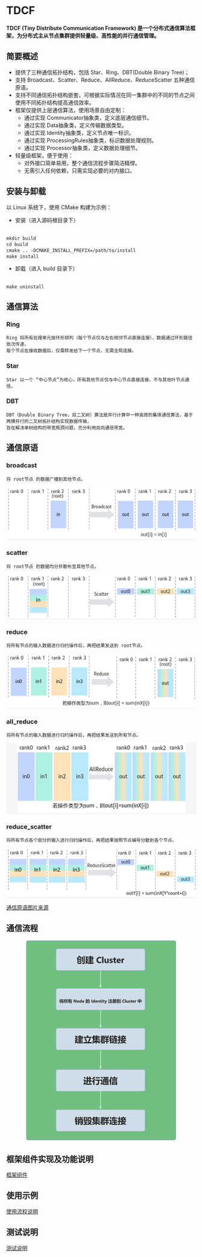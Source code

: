 # TDCF

**TDCF (Tiny Distribute Communication Framework)
是一个分布式通信算法框架，为分布式主从节点集群提供轻量级、高性能的并行通信管理。**

## 简要概述

- 提供了三种通信拓扑结构，包括 Star、Ring、DBT(Double Binary Tree)；
- 支持 Broadcast、Scatter、Reduce、AllReduce、ReduceScatter 五种通信原语。
- 支持不同通信拓扑结构嵌套，可根据实际情况在同一集群中的不同的节点之间使用不同拓扑结构提高通信效率。
- 框架仅提供上层通信算法，使用场景自由定制：
    - 通过实现 Communicator抽象类，定义底层通信细节。
    - 通过实现 Data抽象类，定义传输数据类型。
    - 通过实现 Identity抽象类，定义节点唯一标识。
    - 通过实现 ProcessingRules抽象类，标识数据处理规则。
    - 通过实现 Processor抽象类，定义数据处理细节。
- 轻量级框架，便于使用：
    - 对外接口简单易用，整个通信流程步骤简洁精悍。
    - 无需引入任何依赖，只需实现必要的对内接口。

## 安装与卸载

以 Linux 系统下，使用 CMake 构建为示例：

- 安装（进入源码根目录下）

```` shell

mkdir build
cd build
cmake .. -DCMAKE_INSTALL_PREFIX=/path/to/install
make install

````

- 卸载（进入 build 目录下）

```` shell

make uninstall

````

## 通信算法

### Ring

    Ring 将所有处理单元按环形排列（每个节点仅与左右相邻节点直接连接），数据通过环形路径依次传递，
    每个节点在接收数据后，仅需转发给下一个节点，无需全局连接。

### Star

    Star 以一个 “中心节点”为核心，所有其他节点仅与中心节点直接连接，不与其他叶节点通信。

### DBT

    DBT（Double Binary Tree，双二叉树）算法是并行计算中一种高效的集体通信算法，基于两棵并行的二叉树拓扑结构实现数据传输，
    旨在解决单树结构的带宽瓶颈问题，充分利用双向通信带宽。

## 通信原语

### broadcast

    将 root节点 的数据广播到其他节点。

<div style="background-color: #F5F5F5; text-align: center;">
    <img src="/resource/broadcast.png" alt="broadcast">
</div>

### scatter

    将 root节点 的数据均分并散布至其他节点。

<div style="background-color: #F5F5F5; text-align: center;">
    <img src="/resource/scatter.png" alt="scatter">
</div>

### reduce

    将所有节点的输入数据进行归约操作后，再把结果发送到 root节点。

<div style="background-color: #F5F5F5; text-align: center;">
    <img src="/resource/reduce.png" alt="reduce">
</div>

### all_reduce

    将所有节点的输入数据进行归约操作后，再把结果发送到所有节点。

<div style="background-color: #F5F5F5; text-align: center;">
    <img src="/resource/all_reduce.png" alt="all reduce">
</div>

### reduce_scatter

    将所有节点各个部分的输入进行归约操作后，再把结果按照节点编号分散到各个节点。

<div style="background-color: #F5F5F5; text-align: center;">
    <img src="/resource/reduce_scatter.png" alt="reduce scatter">
</div>

[通信原语图片来源](https://www.hiascend.com/document/detail/zh/canncommercial/81RC1/developmentguide/hccl/hcclug/hcclug_000004.html)

## 通信流程

<div style="text-align: center;">
  <img src="resource/使用流程.png" width="400" alt="使用流程">
</div>

## 框架组件实现及功能说明

[框架组件](doc/frame)

## 使用示例

[使用流程说明](doc/使用流程说明.md)

## 测试说明

[测试说明](doc/测试说明.md)